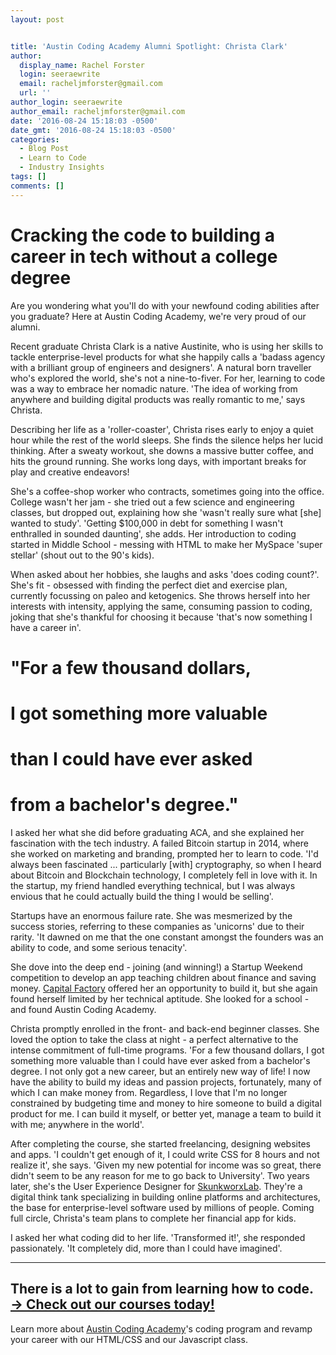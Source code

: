```yaml
---
layout: post


title: 'Austin Coding Academy Alumni Spotlight: Christa Clark'
author:
  display_name: Rachel Forster
  login: seeraewrite
  email: racheljmforster@gmail.com
  url: ''
author_login: seeraewrite
author_email: racheljmforster@gmail.com
date: '2016-08-24 15:18:03 -0500'
date_gmt: '2016-08-24 15:18:03 -0500'
categories:
  - Blog Post
  - Learn to Code
  - Industry Insights
tags: []
comments: []
---
```




# **Cracking the code to building a career in tech** without a college degree








<span style="font-weight: 400;">Are you wondering what you'll do with your newfound coding abilities after you graduate? Here at Austin Coding Academy, we're very proud of our alumni.

Recent graduate Christa Clark is a native Austinite, who is using her skills to tackle enterprise-level products for what she happily calls a 'badass agency with a brilliant group of engineers and designers'.
A natural born traveller who's explored the world, she's not a nine-to-fiver. For her, learning to code was a way to embrace her nomadic nature. 'The idea of working from anywhere and building digital products was really romantic to me,' says Christa.

Describing her life as a 'roller-coaster', Christa rises early to enjoy a quiet hour while the rest of the world sleeps. She finds the silence helps her lucid thinking. After a sweaty workout, she downs a massive butter coffee, and hits the ground running. She works long days, with important breaks for play and creative endeavors!

She's a coffee-shop worker who contracts, sometimes going into the office. College wasn't her jam - she tried out a few science and engineering classes, but dropped out, explaining how she 'wasn't really sure what [she] wanted to study'. 'Getting $100,000 in debt for something I wasn't enthralled in sounded daunting', she adds. Her introduction to coding started in Middle School - messing with HTML to make her MySpace 'super stellar' (shout out to the 90's kids).

When asked about her hobbies, she laughs and asks 'does coding count?'. She's fit - obsessed with finding the perfect diet and exercise plan, currently focussing on paleo and ketogenics. She throws herself into her interests with intensity, applying the same, consuming passion to coding, joking that she's thankful for choosing it because 'that's now something I have a career in'.

# "For a few thousand dollars,



# I got something more valuable



# than I could have ever asked



# from a bachelor's degree."





I asked her what she did before graduating ACA, and she explained her fascination with the tech industry. A failed Bitcoin startup in 2014, where she worked on marketing and branding, prompted her to learn to code. 'I'd always been fascinated ... particularly [with] cryptography, so when I heard about Bitcoin and Blockchain technology, I completely fell in love with it. In the startup, my friend handled everything technical, but I was always envious that he could actually build the thing I would be selling'.

Startups have an enormous failure rate. She was mesmerized by the success stories, referring to these companies as 'unicorns' due to their rarity. 'It dawned on me that the one constant amongst the founders was an ability to code, and some serious tenacity'.

She dove into the deep end - joining (and winning!) a Startup Weekend competition to develop an app teaching children about finance and saving money. [Capital Factory](http://www.capitalfactory.com) offered her an opportunity to build it, but she again found herself limited by her technical aptitude. She looked for a school - and found Austin Coding Academy.

Christa promptly enrolled in the front- and back-end beginner classes. She loved the option to take the class at night - a perfect alternative to the intense commitment of full-time programs. 'For a few thousand dollars, I got something more valuable than I could have ever asked from a bachelor's degree. I not only got a new career, but an entirely new way of life! I now have the ability to build my ideas and passion projects, fortunately, many of which I can make money from. Regardless, I love that I'm no longer constrained by budgeting time and money to hire someone to build a digital product for me. I can build it myself, or better yet, manage a team to build it with me; anywhere in the world'.

After completing the course, she started freelancing, designing websites and apps. 'I couldn't get enough of it, I could write CSS for 8 hours and not realize it', she says. 'Given my new potential for income was so great, there didn't seem to be any reason for me to go back to University'.
Two years later, she's the User Experience Designer for [SkunkworxLab](http://skunkworxlab.com/). They're a digital think tank specializing in building online platforms and architectures, the base for enterprise-level software used by millions of people. Coming full circle, Christa's team plans to complete her financial app for kids.

I asked her what coding did to her life. 'Transformed it!', she responded passionately. 'It completely did, more than I could have imagined'.



--------------------------------------------------------------------------------

## There is a lot to gain from learning how to code. [→ Check out our courses today!](http://www.austincodingacadmey.com/courses)



Learn more about [Austin Coding Academy](//www.austincodingacademy.com/)'s coding program and revamp your career with our HTML/CSS and our Javascript class.
